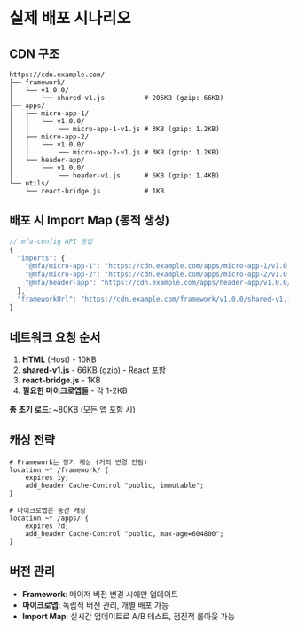 # 실제 배포 시나리오

## CDN 구조
```
https://cdn.example.com/
├── framework/
│   └── v1.0.0/
│       └── shared-v1.js          # 206KB (gzip: 66KB)
├── apps/
│   ├── micro-app-1/
│   │   └── v1.0.0/
│   │       └── micro-app-1-v1.js # 3KB (gzip: 1.2KB)
│   ├── micro-app-2/
│   │   └── v1.0.0/
│   │       └── micro-app-2-v1.js # 3KB (gzip: 1.2KB)
│   └── header-app/
│       └── v1.0.0/
│           └── header-v1.js      # 6KB (gzip: 1.4KB)
└── utils/
    └── react-bridge.js           # 1KB
```

## 배포 시 Import Map (동적 생성)
```javascript
// mfa-config API 응답
{
  "imports": {
    "@mfa/micro-app-1": "https://cdn.example.com/apps/micro-app-1/v1.0.0/micro-app-1-v1.js",
    "@mfa/micro-app-2": "https://cdn.example.com/apps/micro-app-2/v1.0.0/micro-app-2-v1.js",
    "@mfa/header-app": "https://cdn.example.com/apps/header-app/v1.0.0/header-v1.js"
  },
  "frameworkUrl": "https://cdn.example.com/framework/v1.0.0/shared-v1.js"
}
```

## 네트워크 요청 순서
1. **HTML** (Host) - 10KB
2. **shared-v1.js** - 66KB (gzip) - React 포함
3. **react-bridge.js** - 1KB
4. **필요한 마이크로앱들** - 각 1-2KB

**총 초기 로드**: ~80KB (모든 앱 포함 시)

## 캐싱 전략
```nginx
# Framework는 장기 캐싱 (거의 변경 안됨)
location ~* /framework/ {
    expires 1y;
    add_header Cache-Control "public, immutable";
}

# 마이크로앱은 중간 캐싱
location ~* /apps/ {
    expires 7d;
    add_header Cache-Control "public, max-age=604800";
}
```

## 버전 관리
- **Framework**: 메이저 버전 변경 시에만 업데이트
- **마이크로앱**: 독립적 버전 관리, 개별 배포 가능
- **Import Map**: 실시간 업데이트로 A/B 테스트, 점진적 롤아웃 가능
